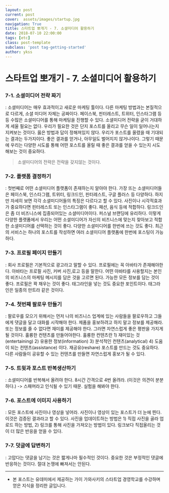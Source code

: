 ```yaml
---
layout: post
current: post
cover:  assets/images/startup.jpg
navigation: True
title: 스타트업 뽀개기 - 7. 소셜미디어 활용하기
date: 2018-07-10 22:00:00
tags: [etc]
class: post-template
subclass: 'post tag-getting-started'
author: ykss
---
```

   
# 스타트업 뽀개기 - 7. 소셜미디어 활용하기

### 7-1. 소셜미디어 전략 짜기
: 소셜미디어는 매우 효과적이고 새로운 마케팅 툴이다. 다른 마케팅 방법과는 본질적으로 다르게, 소셜 미디어 자체는 공짜이다. 페이스북, 핀터레스트, 트위터, 인스타그램 등등 수많은 소셜미디어를 통해 마케팅을 진행할 수 있다. 소셜미디어 전략을 굳이 거대하게 세울 필요는 없다. 우리가 필요한 것은 단지 포스트를 올리고 무슨 일이 일어나는지 지켜보는 것이다. 옳은 방법과 답이 정해져있지 않다. 우리가 포스트를 올렸을 때 기대되는 결과는 두가지이다. 좋은 결과를 얻거나, 아무일도 벌어지지 않거나이다. 그렇기 때문에 우리는 다양한 시도를 통해 어떤 포스트를 올릴 때 좋은 결과를 얻을 수 있는지 시도해보는 것이 중요하다. 
> 소셜미디어의 전략은 전략을 갖지않는 것이다.

### 7-2. 플랫폼 결정하기
: 첫번째로 어떤 소셜미디어 플랫폼이 존재하는지 알아야 한다. 가장 뜨는 소셜미디어들은 페이스북, 인스타그램, 트위터, 링크드인, 핀터레스트, 구글 플러스 등 다양하다. 하지만 자세히 보면 각각 소셜미디어들의 특징은 다르다고 할 수 있다. 사진이나 시각적효과가 중요하다면 핀터레스트 또는 인스타그램이 좋다. 패션, 음식 등에 적합하다. 링크드인은 좀 더 비즈니스에 집중되어있는 소셜미디어이다. 퍼스널 브랜딩에 유리하다. 이렇게 다양한 플랫폼에서 우리는 어떤 소셜미디어가 자신의 비즈니스에 맞는지 찾아보고 적합한 소셜미디어를 선택하는 것이 좋다. 다양한 소셜미디어를 한번에 쓰는 것도 좋다. 최근의 서비스는 하나의 포스트를 작성하면 여러 소셜미디어 플랫폼에 한번에 포스팅이 가능하다.

### 7-3. 프로필 페이지 만들기
: 회사 프로필은 기본적으로 광고라고 말할 수 있다. 프로필에는 꼭 아바타가 존재해야한다. 아바타는 프로필 사진, 커버 사진,로고 등을 말한다. 어떤 아바타를 사용할지는 본인의 비즈니스의 마케팅 메시지를 담은 것을 고르면 된다. 가능한 모든 정보를 담는 것이 좋다.
프로필은 꽉 채우는 것이 좋다. 태그라인을 넣는 것도 중요한 포인트이다. 태그라인은 일종의 만트라 같은 것이다. 

### 7-4. 첫번째 팔로우 만들기
: 팔로우를 모으기 위해서는 먼저 나의 비즈니스 업계에 있는 사람들을 팔로우하고 그들에게 댓글을 달고 대화를 시작해야 한다. 제품을 홍보하려고 하지 말고 정보를 제공해라. 또는 정보를 줄 수 없다면 재미를 제공해야 한다. 그러면 자연스럽게 좋은 평판을 가지게 될 것이다. 훌륭한 컨텐츠를 만들어야한다. 훌륭한 컨텐츠란 1) 재미있는 것(entertaining) 2) 유용한 정보(information) 3) 분석적인 컨텐츠(analytical) 4) 도움이 되는 컨텐츠(assistance) 이다. 재공유(reshare) 포스트를 만드는 것도 중요하다. 다른 사람들이 공유할 수 있는 컨텐츠를 만들면 자연스럽게 홍보가 될 수 있다. 

### 7-5. 트윗과 포스트 반복생산하기
: 소셜미디어를 반복해서 올려야 한다. 8시간 간격으로 4번 올려라. (이것은 의견이 분분하다.) -> 스패머라고 인식될 수 있기 때문. 실험을 해봐야 한다.

### 7-6. 포스트에 이미지 사용하기
: 모든 포스트에 사진이나 영상을 넣어라. 사진이나 영상이 있는 포스트가 더 눈에 띈다.
이것은 검증된 결과라고 할 수 있다. 사진을 업데이트하는 방법은 1) 직접 사진을 골라 업로드 하는 방법, 2) 링크를 통해 사진을 가져오는 방법이 있다. 링크보다 직접올리는 것이 더 많은 반응을 얻을 수 있다. 

### 7-7. 덧글에 답변하기
: 고맙다는 댓글을 남기는 것은 짧게나마 필수적인 것이다. 중요한 것은 부정적인 댓글에 반응하는 것이다. 절대 논쟁에 빠져서는 안된다. 

-------------

* 본 포스트는 유데미에서 제공하는 가이 가와사키의 스타트업 경영학교를 수강하며 얻은 지식을 정리한 글입니다.